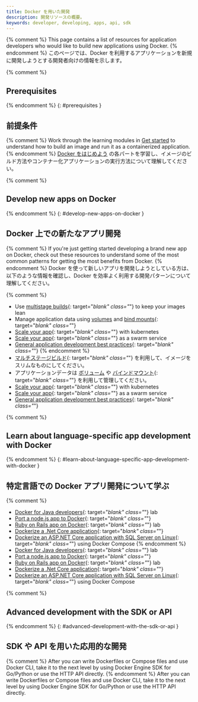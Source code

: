 ```yaml
---
title: Docker を用いた開発
description: 開発リソースの概要。
keywords: developer, developing, apps, api, sdk
---
```


{% comment %}
This page contains a list of resources for application developers who would like to build new applications using Docker.
{% endcomment %}
このページでは、Docker を利用するアプリケーションを新規に開発しようとする開発者向けの情報を示します。

{% comment %}
## Prerequisites
{% endcomment %}
{: #prerequisites }
## 前提条件

{% comment %}
Work through the learning modules in [Get started](/get-started/index.md) to understand how to build an image and run it as a containerized application.
{% endcomment %}
[Docker をはじめよう](/get-started/index.md) の各パートを学習し、イメージのビルド方法やコンテナー化アプリケーションの実行方法について理解してください。

{% comment %}
## Develop new apps on Docker
{% endcomment %}
{: #develop-new-apps-on-docker }
## Docker 上での新たなアプリ開発

{% comment %}
If you're just getting started developing a brand new app on Docker, check out
these resources to understand some of the most common patterns for getting the
most benefits from Docker.
{% endcomment %}
Docker を使って新しいアプリを開発しようとしている方は、以下のような情報を確認し、Docker を効率よく利用する開発パターンについて理解してください。

{% comment %}
- Use [multistage builds](/engine/userguide/eng-image/multistage-build.md){: target="_blank" class="_"} to keep your images lean
- Manage application data using [volumes](/engine/admin/volumes/volumes.md) and [bind mounts](/engine/admin/volumes/bind-mounts.md){: target="_blank" class="_"}
- [Scale your app](/get-started/kube-deploy.md){: target="_blank" class="_"} with kubernetes
- [Scale your app](/get-started/swarm-deploy.md){: target="_blank" class="_"} as a swarm service
- [General application development best practices](/develop/dev-best-practices.md){: target="_blank" class="_"}
{% endcomment %}
- [マルチステージビルド](/engine/userguide/eng-image/multistage-build.md){: target="_blank" class="_"} を利用して、イメージをスリムなものにしてください。
- アプリケーションデータは [ボリューム](/engine/admin/volumes/volumes.md) や [バインドマウント](/engine/admin/volumes/bind-mounts.md){: target="_blank" class="_"} を利用して管理してください。
- [Scale your app](/get-started/kube-deploy.md){: target="_blank" class="_"} with kubernetes
- [Scale your app](/get-started/swarm-deploy.md){: target="_blank" class="_"} as a swarm service
- [General application development best practices](/develop/dev-best-practices.md){: target="_blank" class="_"}

{% comment %}
## Learn about language-specific app development with Docker
{% endcomment %}
{: #learn-about-language-specific-app-development-with-docker }
## 特定言語での Docker アプリ開発について学ぶ

{% comment %}
- [Docker for Java developers](https://github.com/docker/labs/tree/master/developer-tools/java/){: target="_blank" class="_"} lab
- [Port a node.js app to Docker](https://github.com/docker/labs/tree/master/developer-tools/nodejs/porting){: target="_blank" class="_"}
- [Ruby on Rails app on Docker](https://github.com/docker/labs/tree/master/developer-tools/ruby){: target="_blank" class="_"} lab
- [Dockerize a .Net Core application](/engine/examples/dotnetcore/){: target="_blank" class="_"}
- [Dockerize an ASP.NET Core application with SQL Server on Linux](/compose/aspnet-mssql-compose/){: target="_blank" class="_"} using Docker Compose
{% endcomment %}
- [Docker for Java developers](https://github.com/docker/labs/tree/master/developer-tools/java/){: target="_blank" class="_"} lab
- [Port a node.js app to Docker](https://github.com/docker/labs/tree/master/developer-tools/nodejs/porting){: target="_blank" class="_"}
- [Ruby on Rails app on Docker](https://github.com/docker/labs/tree/master/developer-tools/ruby){: target="_blank" class="_"} lab
- [Dockerize a .Net Core application](/engine/examples/dotnetcore/){: target="_blank" class="_"}
- [Dockerize an ASP.NET Core application with SQL Server on Linux](/compose/aspnet-mssql-compose/){: target="_blank" class="_"} using Docker Compose

{% comment %}
## Advanced development with the SDK or API
{% endcomment %}
{: #advanced-development-with-the-sdk-or-api }
## SDK や API を用いた応用的な開発

{% comment %}
After you can write Dockerfiles or Compose files and use Docker CLI, take it to the next level by using Docker Engine SDK for Go/Python or use the HTTP API directly.
{% endcomment %}
After you can write Dockerfiles or Compose files and use Docker CLI, take it to the next level by using Docker Engine SDK for Go/Python or use the HTTP API directly.
